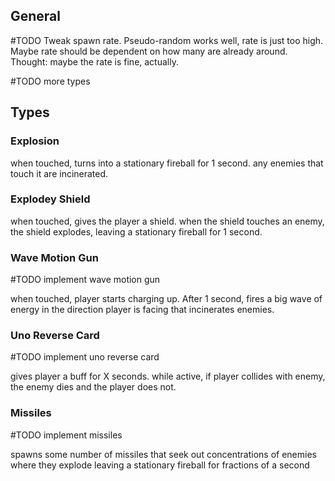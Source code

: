 ## General
#TODO Tweak spawn rate. Pseudo-random works well, rate is just too high. Maybe rate should be dependent on how many are already around.
Thought: maybe the rate is fine, actually.

#TODO more types

## Types
### Explosion
when touched, turns into a stationary fireball for 1 second. any enemies that touch it are incinerated.

### Explodey Shield

when touched, gives the player a shield. when the shield touches an enemy, the shield explodes, leaving a stationary fireball for 1 second.

### Wave Motion Gun
#TODO implement wave motion gun

when touched, player starts charging up. After 1 second, fires a big wave of energy in the direction player is facing that incinerates enemies.

### Uno Reverse Card
#TODO implement uno reverse card

gives player a buff for X seconds. while active, if player collides with enemy, the enemy dies and the player does not.

### Missiles
#TODO implement missiles

spawns some number of missiles that seek out concentrations of enemies where they explode leaving a stationary fireball for fractions of a second